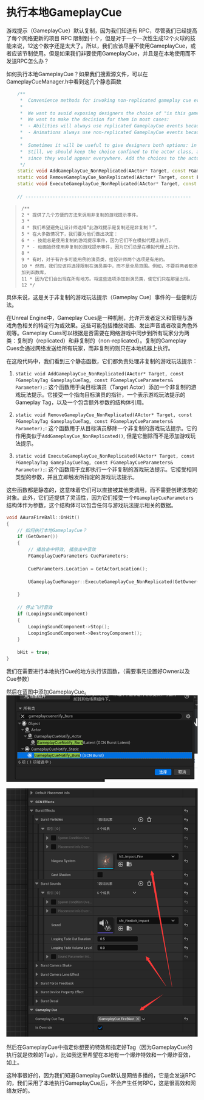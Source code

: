 # 执行本地GameplayCue

游戏提示（GameplayCue）默认复制，因为我们知道有 RPC，尽管我们已经提高了每个网络更新的项目 RPC 限制到十个，但是对于一个一次性生成12个火球的技能来说，12这个数字还是太大了。所以，我们应该尽量不使用GameplayCue，或者应该节制使用。但是如果我们非要使用GameplayCue，并且是在本地使用而不发送RPC怎么办？

如何执行本地GameplayCue？如果我们搜索源文件，可以在GameplayCueManager.h中看到这几个静态函数

```c++
	/** 
	 *  Convenience methods for invoking non-replicated gameplay cue events. 
	 * 
	 *	We want to avoid exposing designers the choice of "is this gameplay cue replicated or non-replicated?".
	 *	We want to make the decision for them in most cases:
	 *	- Abilities will always use replicated GameplayCue events because they are not executed on simulated proxies.
	 *	- Animations always use non-replicated GameplayCue events because they are always executed on simulated proxies.
	 *	
	 *  Sometimes it will be useful to give designers both options: in actor classes where there are many possible use cases.
	 *  Still, we should keep the choice confined to the actor class, and not globally.  E.g., Don't add both choices to the function library
	 *  since they would appear everywhere. Add the choices to the actor class so they only appear there.
	 */
	static void AddGameplayCue_NonReplicated(AActor* Target, const FGameplayTag GameplayCueTag, const FGameplayCueParameters& Parameters);
	static void RemoveGameplayCue_NonReplicated(AActor* Target, const FGameplayTag GameplayCueTag, const FGameplayCueParameters& Parameters);
	static void ExecuteGameplayCue_NonReplicated(AActor* Target, const FGameplayTag GameplayCueTag, const FGameplayCueParameters& Parameters);

	// -------------------------------------------------------------
```

> ```
> /**
> 2 * 提供了几个方便的方法来调用非复制的游戏提示事件。
> 3 *
> 4 * 我们希望避免让设计师选择“此游戏提示是复制还是非复制？”。
> 5 * 在大多数情况下，我们要为他们做出决定：
> 6 * - 技能总是使用复制的游戏提示事件，因为它们不在模拟代理上执行。
> 7 * - 动画始终使用非复制的游戏提示事件，因为它们总是在模拟代理上执行。
> 8 * 
> 9 * 有时，对于有许多可能用例的演员类，给设计师两个选项是有用的。
> 10 * 然而，我们应该将选择限制在演员类中，而不是全局范围。例如，不要将两者都添加到函数库，
> 11 * 因为它们会出现在所有地方。将这些选项添加到演员类，使它们只在那里出现。
> 12 */
> ```

具体来说，这是关于非复制的游戏玩法提示（Gameplay Cue）事件的一些便利方法。

在Unreal Engine中，Gameplay Cues是一种机制，允许开发者定义和管理与游戏角色相关的特定行为或效果。这些可能包括播放动画、发出声音或者改变角色外观等。Gameplay Cues可以根据是否需要在网络游戏中同步到所有玩家分为两类：复制的（replicated）和非复制的（non-replicated）。复制的Gameplay Cues会通过网络发送给所有玩家，而非复制的则只在本地机器上执行。

在这段代码中，我们看到三个静态函数，它们都负责处理非复制的游戏玩法提示：

1. `static void AddGameplayCue_NonReplicated(AActor* Target, const FGameplayTag GameplayCueTag, const FGameplayCueParameters& Parameter);`: 这个函数用于向目标演员（Target Actor）添加一个非复制的游戏玩法提示。它接受一个指向目标演员的指针，一个表示游戏玩法提示的Gameplay Tag，以及一个包含额外参数的结构体引用。

2. `static void RemoveGameplayCue_NonReplicated(AActor* Target, const FGameplayTag GameplayCueTag, const FGameplayCueParameters& Parameter);`: 这个函数用于从目标演员移除一个非复制的游戏玩法提示。它的作用类似于`AddGameplayCue_NonReplicated()`, 但是它删除而不是添加游戏玩法提示。

3. `static void ExecuteGameplayCue_NonReplicated(AActor* Target, const FGameplayTag GameplayCueTag, const FGameplayCueParameters& Parameter);`: 这个函数用于立即执行一个非复制的游戏玩法提示。它接受相同类型的参数，并且立即触发所指定的游戏玩法提示。

这些函数都是静态的，这意味着它们可以直接被其他类调用，而不需要创建该类的对象。此外，它们还提供了灵活性，因为它们接受一个`FGameplayCueParameters`结构体作为参数，这个结构体可以包含任何与游戏玩法提示相关的数据。



```c++
void AAuraFireBall::OnHit()
{
	// 如何执行本地GameplayCue？
	if (GetOwner())
	{
		// 播放击中特效, 播放击中音效
		FGameplayCueParameters CueParameters;

		CueParameters.Location = GetActorLocation();

		UGameplayCueManager::ExecuteGameplayCue_NonReplicated(GetOwner(), FAuraGameplayTags::Get().GameplayCue_FireBlast, CueParameters);

	}

	// 停止飞行音效
	if (LoopingSoundComponent)
	{
		LoopingSoundComponent->Stop();
		LoopingSoundComponent->DestroyComponent();
	}

	bHit = true;
}

```

我们在需要进行本地执行Cue的地方执行该函数，（需要事先设置好Owner以及Cue参数）

然后在蓝图中添加GameplayCue。![image-20240622161611581](.\image-20240622161611581.png)

![image-20240622162135526](.\image-20240622162135526.png)

然后在GameplayCue中指定你想要的特效和指定好Tag（因为GameplayCue的执行就是依赖的Tag），比如我这里希望在本地有一个爆炸特效和一个爆炸音效，如上。

这种事很好的，因为我们知道GameplayCue默认是网络多播的，它是会发送RPC的，我们采用了本地执行GameplayCue后，不会产生任何RPC，这是很高效和网络友好的。
